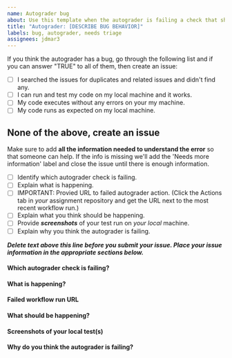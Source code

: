 ```yaml
---
name: Autograder bug
about: Use this template when the autograder is failing a check that should be passing.
title: "Autograder: [DESCRIBE BUG BEHAVIOR]"
labels: bug, autograder, needs triage
assignees: jdmar3
---
```


If you think the autograder has a bug, go through the following list and if you can answer "TRUE" to all of them, then create an issue:

- [ ] I searched the issues for duplicates and related issues and didn't find any.
- [ ] I can run and test my code on my local machine and it works.
- [ ] My code executes without any errors on your my machine.
- [ ] My code runs as expected on my local machine.

None of the above, create an issue
------------------------------------------------------------------

Make sure to add **all the information needed to understand the error** so that someone can help. If the info is missing we'll add the 'Needs more information' label and close the issue until there is enough information.

- [ ] Identify which autograder check is failing.
- [ ] Explain what is happening. 
- [ ] IMPORTANT: Provied URL to failed autograder action. (Click the Actions tab in _your_ assignment repository and get the URL next to the most recent workflow run.)
- [ ] Explain what you think should be happening.
- [ ] Provide **_screenshots_** of your test run on _your local_ machine.
- [ ] Explain why you think the autograder is failing.

***Delete text above this line before you submit your issue. Place your issue information in the appropriate sections below.***

#### Which autograder check is failing?



#### What is happening?



#### Failed workflow run URL



#### What should be happening?



#### Screenshots of your local test(s)



#### Why do you think the autograder is failing? 
